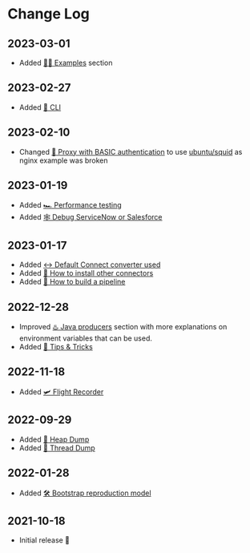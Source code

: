 # Change Log

## 2023-03-01

- Added [🧑‍🎓 Examples](https://kafka-docker-playground.io/#/examples) section

## 2023-02-27

- Added [🧠 CLI](https://kafka-docker-playground.io/#/how-to-use?id=%f0%9f%a7%a0-cli)

## 2023-02-10

- Changed [🔐 Proxy with BASIC authentication](https://kafka-docker-playground.io/#/how-to-build-your-own?id=%f0%9f%94%90-proxy-with-basic-authentication) to use [ubuntu/squid](https://hub.docker.com/r/ubuntu/squid) as nginx example was broken

## 2023-01-19

- Added [🏎️ Performance testing](http://kafka-docker-playground.io/#/how-to-build-your-own?id=%f0%9f%8f%8e%ef%b8%8f-performance-testing)
- Added [🕸️ Debug ServiceNow or Salesforce](http://kafka-docker-playground.io/#/how-to-build-your-own?id=%f0%9f%95%b8%ef%b8%8f-debug-servicenow-or-salesforce)

## 2023-01-17

- Added [↔️ Default Connect converter used](https://kafka-docker-playground.io/#/how-it-works?id=%e2%86%94%ef%b8%8f-default-connect-converter-used)
- Added [🧙 How to install other connectors](https://kafka-docker-playground.io/#/how-to-build-your-own?id=%f0%9f%a7%99-how-to-install-other-connector)
- Added [🧑‍ How to build a pipeline](https://kafka-docker-playground.io/#/how-to-build-your-own?id=%f0%9f%94%9b-how-to-build-a-pipeline)

## 2022-12-28

- Improved [♨️ Java producers](https://kafka-docker-playground.io/#/how-to-build-your-own?id=%e2%99%a8%ef%b8%8f-java-producers) section with more explanations on environment variables that can be used.
- Added [🎁 Tips & Tricks](https://kafka-docker-playground.io/#/tips-and-tricks)

## 2022-11-18

- Added [🛩️ Flight Recorder](https://kafka-docker-playground.io/#/how-to-build-your-own?id=%f0%9f%9b%a9%ef%b8%8f-flight-recorder)

## 2022-09-29

- Added [👻 Heap Dump](https://kafka-docker-playground.io/#/how-to-build-your-own?id=%f0%9f%91%bb-heap-dump)
- Added [🎯 Thread Dump](https://kafka-docker-playground.io/#/how-to-build-your-own?id=%f0%9f%8e%af-thread-dump)

## 2022-01-28

- Added [🛠 Bootstrap reproduction model](https://kafka-docker-playground.io/#/how-to-build-your-own?id=%F0%9F%9B%A0-bootstrap-reproduction-model)

## 2021-10-18

- Initial release 🥳